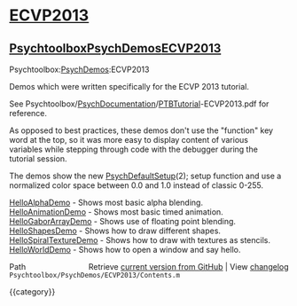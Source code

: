 # [ECVP2013](ECVP2013)
## [Psychtoolbox](Psychtoolbox)[PsychDemos](PsychDemos)[ECVP2013](ECVP2013)

Psychtoolbox:[PsychDemos](PsychDemos):ECVP2013  
  
Demos which were written specifically for the ECVP 2013 tutorial.  
  
See Psychtoolbox/[PsychDocumentation](PsychDocumentation)/[PTBTutorial](PTBTutorial)-ECVP2013.pdf for  
reference.  
  
As opposed to best practices, these demos don't use the "function" key  
word at the top, so it was more easy to display content of various  
variables while stepping through code with the debugger during the  
tutorial session.  
  
The demos show the new [PsychDefaultSetup](PsychDefaultSetup)(2); setup function and use a  
normalized color space between 0.0 and 1.0 instead of classic 0-255.  
  
  
[HelloAlphaDemo](HelloAlphaDemo)              - Shows most basic alpha blending.  
[HelloAnimationDemo](HelloAnimationDemo)          - Shows most basic timed animation.  
[HelloGaborArrayDemo](HelloGaborArrayDemo)         - Shows use of floating point blending.  
[HelloShapesDemo](HelloShapesDemo)             - Shows how to draw different shapes.  
[HelloSpiralTextureDemo](HelloSpiralTextureDemo)      - Shows how to draw with textures as stencils.  
[HelloWorldDemo](HelloWorldDemo)              - Shows how to open a window and say hello.  




<div class="code_header" style="text-align:right;">
  <span style="float:left;">Path&nbsp;&nbsp;</span> <span class="counter">Retrieve <a href=
  "https://raw.github.com/Psychtoolbox-3/Psychtoolbox-3/beta/Psychtoolbox/PsychDemos/ECVP2013/Contents.m">current version from GitHub</a> | View <a href=
  "https://github.com/Psychtoolbox-3/Psychtoolbox-3/commits/beta/Psychtoolbox/PsychDemos/ECVP2013/Contents.m">changelog</a></span>
</div>
<div class="code">
  <code>Psychtoolbox/PsychDemos/ECVP2013/Contents.m</code>
</div>

{{category}}